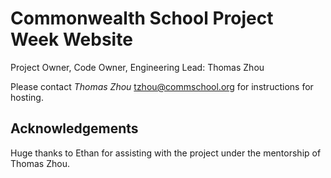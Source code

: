 # Commonwealth School Project Week Website

Project Owner, Code Owner, Engineering Lead: Thomas Zhou

Please contact *Thomas Zhou* <tzhou@commschool.org> for instructions for hosting.

## Acknowledgements

Huge thanks to Ethan for assisting with the project under the mentorship of Thomas Zhou.
